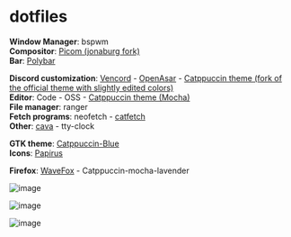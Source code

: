 # dotfiles
**Window Manager**: bspwm \
**Compositor**: [Picom (jonaburg fork)](https://github.com/jonaburg/picom) \
**Bar**: [Polybar](https://github.com/polybar/polybar/) 

**Discord customization**: [Vencord](https://github.com/Vendicated/Vencord) - [OpenAsar](https://openasar.dev/) - [Catppuccin theme (fork of the official theme with slightly edited colors)](https://github.com/Firewolf05/catppuccin-discord) \
**Editor**: Code - OSS - [Catppuccin theme (Mocha)](https://github.com/catppuccin/vscode) \
**File manager**: ranger \
**Fetch programs**: neofetch - [catfetch](https://github.com/Firewolf05/dotfiles/blob/main/neofetch/catfetch) \
**Other**: [cava](https://github.com/karlstav/cava) - tty-clock 

**GTK theme**: [Catppuccin-Blue](https://github.com/catppuccin/gtk) \
**Icons**: [Papirus](https://github.com/PapirusDevelopmentTeam/papirus-icon-theme)

**Firefox**: [WaveFox](https://github.com/QNetITQ/WaveFox) - Catppuccin-mocha-lavender

![image](https://user-images.githubusercontent.com/77410335/200916066-fc0b178c-a0cf-4e12-9c63-6b39e251b4e0.png)

![image](https://user-images.githubusercontent.com/77410335/200916154-f3037944-4feb-41ab-bd17-7d6d739aa22a.png)

![image](https://user-images.githubusercontent.com/77410335/200916226-b9e7c586-9713-47da-aa57-053f1d54ed83.png)




